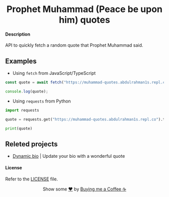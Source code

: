 <h1 align="center">Prophet Muhammad (Peace be upon him) quotes</h1>

#### Description
API to quickly fetch a random quote that Prophet Muhammad said.

## Examples

- Using `fetch` from JavaScript/TypeScript
```js
const quote = await fetch("https://muhammad-quotes.abdulrahman1s.repl.co").then(r => r.text());

console.log(quote);
```

- Using `requests` from Python
```py
import requests

quote = requests.get("https://muhammad-quotes.abdulrahman1s.repl.co").text

print(quote)
```

## Releted projects
- [Dynamic bio](https://github.com/TheMaestro1s/dynamic-bio) | Update your bio with a wonderful quote

<!-- START template/license.md -->
#### License
Refer to the [LICENSE](LICENSE) file.
<!-- END template/license.md -->

<!-- START template/donate.md -->
<div align="center">
    Show some <a href="https://quran.com/en/saba/39">❤️</a> by <a href="https://ko-fi.com/themaestro">Buying me a Coffee ☕</a>
</div>
<!-- END template/donate.md -->
